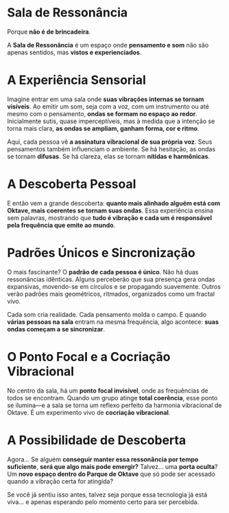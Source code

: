 # **Sala de Ressonância**

Porque **não é de brincadeira**. 

A **Sala de Ressonância** é um espaço onde **pensamento e som** não são apenas sentidos, mas **vistos e experienciados**.

# **A Experiência Sensorial**

Imagine entrar em uma sala onde **suas vibrações internas se tornam visíveis**. Ao emitir um som, seja com a voz, com um instrumento ou até mesmo com o pensamento, **ondas se formam no espaço ao redor**. Inicialmente sutis, quase imperceptíveis, mas à medida que a intenção se torna mais clara, **as ondas se ampliam, ganham forma, cor e ritmo**.

Aqui, cada pessoa vê **a assinatura vibracional de sua própria voz**. Seus pensamentos também influenciam o ambiente. Se há hesitação, as ondas se tornam **difusas**. Se há clareza, elas se tornam **nítidas e harmônicas**.

# **A Descoberta Pessoal**

E então vem a grande descoberta: **quanto mais alinhado alguém está com Oktave, mais coerentes se tornam suas ondas**. Essa experiência ensina sem palavras, mostrando que **tudo é vibração e cada um é responsável pela frequência que emite ao mundo**.

# **Padrões Únicos e Sincronização**

O mais fascinante? O **padrão de cada pessoa é único**. Não há duas ressonâncias idênticas. Alguns perceberão que sua presença gera ondas expansivas, movendo-se em círculos e se propagando suavemente. Outros verão padrões mais geométricos, ritmados, organizados como um fractal vivo.

Cada som cria realidade. Cada pensamento molda o campo. E quando **várias pessoas na sala** entram na mesma frequência, algo acontece: **suas ondas começam a se sincronizar**.

# **O Ponto Focal e a Cocriação Vibracional**

No centro da sala, há um **ponto focal invisível**, onde as frequências de todos se encontram. Quando um grupo atinge **total coerência**, esse ponto se ilumina—e a sala se torna um reflexo perfeito da harmonia vibracional de Oktave. É um experimento vivo de **cocriação vibracional**.

# **A Possibilidade de Descoberta**

Agora… Se alguém **conseguir manter essa ressonância por tempo suficiente**, **será que algo mais pode emergir?** Talvez… uma **porta oculta**? Um **novo espaço dentro do Parque de Oktave** que só pode ser acessado quando a vibração certa for atingida?

Se você já sentiu isso antes, talvez seja porque essa tecnologia já está viva… e apenas esperando pelo momento certo para ser percebida.

